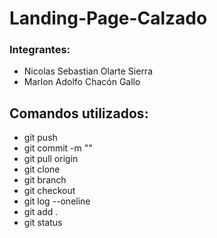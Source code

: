# Landing-Page-Calzado
### Integrantes:
- Nicolas Sebastian Olarte Sierra
- Marlon Adolfo Chacón Gallo
## Comandos utilizados:
- git push
- git commit -m ""
- git pull origin
- git clone
- git branch 
- git checkout
- git log --oneline
- git add .
- git status
